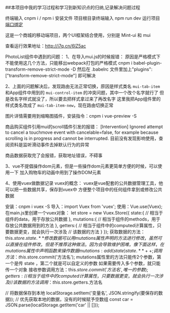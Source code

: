 ##本项目中我的学习过程和学习到新知识点的归纳,记录解决问题过程

终端输入 cnpm i / npm i 安装文件
项目根目录终端输入 npm run dev 运行项目
[端口绑定](http://localhost:3000/)

这是一个商城的移动端项目，两个UI框架结合使用，分别是 Mint-ui 和 mui

查看运行效果地址：http://i7q.cn/6lZ5ac

PhotoList组件中遇到的问题：
1、在导入mui.js的时候报错：
原因是严格模式下不能使用这几个方法，只能移出webpack打包的严格模式
cnpm i babel-plugin-transform-remove-strict-mode -D
然后在 .babelrc 文件里加上"plugins": ["transform-remove-strict-mode"] 即可解决

2、上面的问题解决后，发现路由无法正常切换，原因是样式类名 `mui-tab-item` 和App组件中用到的
`mui-control-item` 的冲突问题，其中一个改个名字就行了
但是改名字样式就没了，所以要去把样式拿过来了再改名字
这里我把App组件里的样式类名改成了 `mui-tab-item-new`，现在路由切换正常

图片详情需要用到缩略图插件，安装指令：cnpm i vue-preview -S

商品购买组件引用mui的scroll插件引发的报错：
[Intervention] Ignored attempt to cancel a touchmove event with cancelable=false, for example because scrolling is in progress and cannot be interrupted.
目前没有发现影响使用，查阅资料是监听滑动事件去掉默认行为的异常

商品数据获取完了会报错，获取地址错误，不碍事

3、vue不提倡操作dom元素，但是一些操作dom元素更简单方便的时候，可以使用一下
加入购物车的动画中用到了操作DOM元素

4、使用vuex做数据记录
vuex的概念：
	vuex是vue配套的公共数据管理工具，他可以把一些数据共享，保存到vuex中
	方便整个项目中的任何组件拿到或修改公共数据
	
安装：cnpm i vuex -S
导入：import Vuex from 'vuex';
使用：Vue.use(Vuex);
在main.js里创建一个vuex对象：
let store = new Vuex.Store({
	state:{
		// 相当于组件的data，用于存放公共数据
	},
	mutations:{
		// 相当于组件的methods，用于存放公共数据用到的方法
	},
	getters:{
		// 相当于组件中的computed计算属性，只要数据更变，就会执行一次涉及
		// 该数据的方法
	}
});
获取数据的方法：this.$store.state.**
修改数据可以用 mutations 属性声明的方法进行修改，虽然可以直接在组件修改，但是
不推荐这种做法，因为会导致维护困难，像下面这样，在mutations属性中声明函数来操作数据
mutations:{
	add(state){
		state.**++;
	}
}
调用方法：this.$store.commit('方法名');
mutations属性里的方法只能传2个参数，第一个是传 state ，第二个就是可以自定义的参数
如果需要传入多个参数，就只能传一个对象
接收参数调用方法：this.$store.commit('方法名',唯一的参数);
getters:{
	// 相当于组件中的computed计算属性，只要数据更变，就会执行一次涉及
	// 该数据的方法
}
调用：this.$store.getters.方法名

// 将数据保存到本地
localStorage.setItem('变量名', JSON.stringify(要保存的数据));
// 优先获取本地的数据，没有的时候赋予空数组
const car = JSON.parse(localStorage.getItem('car' || []));
